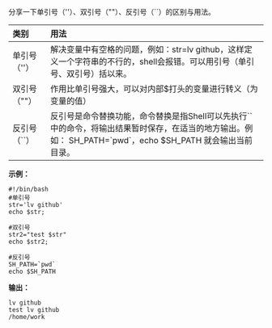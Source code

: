 分享一下单引号（''）、双引号（""）、反引号（\`\`）的区别与用法。

| 类别 | 用法 |
| :--- | :--- |
| 单引号（''） | 解决变量中有空格的问题，例如：str=lv github，这样定义一个字符串的不行的，shell会报错。可以用引号（单引号、双引号）括以来。 |
| 双引号（""） | 作用比单引号强大，可以对内部$打头的变量进行转义（为变量的值） |
| 反引号（\`\`） | 反引号是命令替换功能，命令替换是指Shell可以先执行\`\`中的命令，将输出结果暂时保存，在适当的地方输出。例如： SH\_PATH=\`pwd\`，echo $SH\_PATH 就会输出当前目录。 |

**示例：**

    #!/bin/bash
    #单引号
    str='lv github'
    echo $str;

    #双引号
    str2="test $str"
    echo $str2;

    #反引号
    SH_PATH=`pwd`
    echo $SH_PATH

**输出：**

```
lv github
test lv github
/home/work
```



